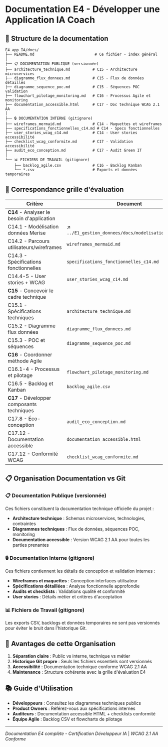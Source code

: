 # Documentation E4 - Développer une Application IA Coach

## 📁 Structure de la documentation

```
E4_app_IA/docs/
├── README.md                           # Ce fichier - index général
│
├── 📋 DOCUMENTATION PUBLIQUE (versionnée)
├── architecture_technique.md          # C15 - Architecture microservices
├── diagramme_flux_donnees.md          # C15 - Flux de données détaillés  
├── diagramme_sequence_poc.md          # C15 - Séquences POC validation
├── flowchart_pilotage_monitoring.md   # C16 - Processus Agile et monitoring
├── documentation_accessible.html      # C17 - Doc technique WCAG 2.1 AA
│
├── 🔒 DOCUMENTATION INTERNE (gitignore)
├── wireframes_mermaid.md              # C14 - Maquettes et wireframes
├── specifications_fonctionnelles_c14.md # C14 - Specs fonctionnelles
├── user_stories_wcag_c14.md           # C14 - User stories accessibilité
├── checklist_wcag_conformite.md       # C17 - Validation accessibilité
├── audit_eco_conception.md            # C17 - Audit Green IT
│
└── 📊 FICHIERS DE TRAVAIL (gitignore)
    ├── backlog_agile.csv              # C16 - Backlog Kanban
    └── *.csv                          # Exports et données temporaires
```

## 🎯 Correspondance grille d'évaluation

| Critère | Document | Statut |
|---------|----------|--------|
| **C14** - Analyser le besoin d'application |
| C14.1 - Modélisation données Merise | ↗️ `../E1_gestion_donnees/docs/modelisation_merise.md` | ✅ Complet |
| C14.2 - Parcours utilisateurs/wireframes | `wireframes_mermaid.md` | ✅ Complet |
| C14.3 - Spécifications fonctionnelles | `specifications_fonctionnelles_c14.md` | ✅ Complet |
| C14.4-5 - User stories + WCAG | `user_stories_wcag_c14.md` | ✅ Complet |
| **C15** - Concevoir le cadre technique |
| C15.1 - Spécifications techniques | `architecture_technique.md` | ✅ Complet |
| C15.2 - Diagramme flux données | `diagramme_flux_donnees.md` | ✅ Complet |
| C15.3 - POC et séquences | `diagramme_sequence_poc.md` | ✅ Complet |
| **C16** - Coordonner méthode Agile |
| C16.1-4 - Processus et pilotage | `flowchart_pilotage_monitoring.md` | ✅ Complet |
| C16.5 - Backlog et Kanban | `backlog_agile.csv` | ✅ Complet |
| **C17** - Développer composants techniques |
| C17.8 - Éco-conception | `audit_eco_conception.md` | ✅ Complet |
| C17.12 - Documentation accessible | `documentation_accessible.html` | ✅ Complet |
| C17.12 - Conformité WCAG | `checklist_wcag_conformite.md` | ✅ Complet |

## 📋 Organisation Documentation vs Git

### 📋 Documentation Publique (versionnée)
Ces fichiers constituent la documentation technique officielle du projet :
- **Architecture technique** : Schemas microservices, technologies, contraintes
- **Diagrammes techniques** : Flux de données, séquences POC, monitoring
- **Documentation accessible** : Version WCAG 2.1 AA pour toutes les parties prenantes

### 🔒 Documentation Interne (gitignore)
Ces fichiers contiennent les détails de conception et validation internes :
- **Wireframes et maquettes** : Conception interfaces utilisateur
- **Spécifications détaillées** : Analyse fonctionnelle approfondie  
- **Audits et checklists** : Validations qualité et conformité
- **User stories** : Détails métier et critères d'acceptation

### 📊 Fichiers de Travail (gitignore)
Les exports CSV, backlogs et données temporaires ne sont pas versionnés pour éviter le bruit dans l'historique Git.

## 🎯 Avantages de cette Organisation

1. **Séparation claire** : Public vs interne, technique vs métier
2. **Historique Git propre** : Seuls les fichiers essentiels sont versionnés
3. **Accessibilité** : Documentation technique conforme WCAG 2.1 AA
4. **Maintenance** : Structure cohérente avec la grille d'évaluation E4

## 📚 Guide d'Utilisation

- **Développeurs** : Consultez les diagrammes techniques publics
- **Product Owners** : Référez-vous aux spécifications internes
- **Auditeurs** : Documentation accessible HTML + checklists conformité
- **Équipe Agile** : Backlog CSV et flowcharts de pilotage

---

*Documentation E4 complète - Certification Développeur IA* | *WCAG 2.1 AA Conforme*